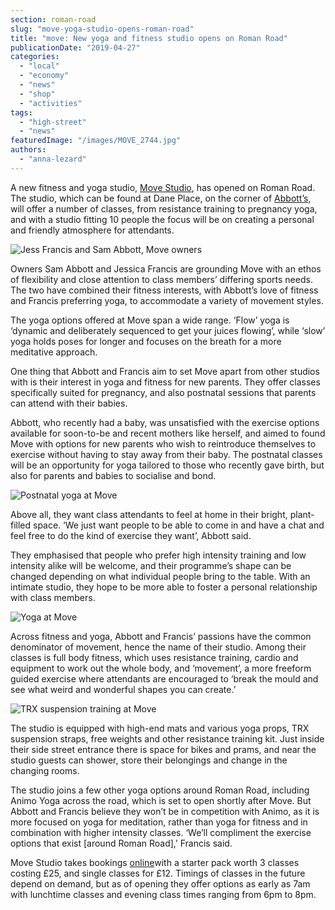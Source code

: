 ```yaml
---
section: roman-road
slug: "move-yoga-studio-opens-roman-road"
title: "move: New yoga and fitness studio opens on Roman Road"
publicationDate: "2019-04-27"
categories: 
  - "local"
  - "economy"
  - "news"
  - "shop"
  - "activities"
tags: 
  - "high-street"
  - "news"
featuredImage: "/images/MOVE_2744.jpg"
authors: 
  - "anna-lezard"
---
```


A new fitness and yoga studio, [Move Studio](https://movestudiolondon.com), has opened on Roman Road. The studio, which can be found at Dane Place, on the corner of [Abbott’s](https://romanroadlondon.com/abbotts-flooring-family-interview/), will offer a number of classes, from resistance training to pregnancy yoga, and with a studio fitting 10 people the focus will be on creating a personal and friendly atmosphere for attendants.  

![Jess Francis and Sam Abbott, Move owners](/images/MOVE_0505.jpg)

Owners Sam Abbott and Jessica Francis are grounding Move with an ethos of flexibility and close attention to class members’ differing sports needs. The two have combined their fitness interests, with Abbott’s love of fitness and Francis preferring yoga, to accommodate a variety of movement styles.  

The yoga options offered at Move span a wide range. ‘Flow’ yoga is ‘dynamic and deliberately sequenced to get your juices flowing’, while ‘slow’ yoga holds poses for longer and focuses on the breath for a more meditative approach.  

One thing that Abbott and Francis aim to set Move apart from other studios with is their interest in yoga and fitness for new parents. They offer classes specifically suited for pregnancy, and also postnatal sessions that parents can attend with their babies.  

Abbott, who recently had a baby, was unsatisfied with the exercise options available for soon-to-be and recent mothers like herself, and aimed to found Move with options for new parents who wish to reintroduce themselves to exercise without having to stay away from their baby. The postnatal classes will be an opportunity for yoga tailored to those who recently gave birth, but also for parents and babies to socialise and bond.  

![Postnatal yoga at Move](/images/MOVE_0340-1024x683.jpg)

Above all, they want class attendants to feel at home in their bright, plant-filled space. ‘We just want people to be able to come in and have a chat and feel free to do the kind of exercise they want’, Abbott said.  

They emphasised that people who prefer high intensity training and low intensity alike will be welcome, and their programme’s shape can be changed depending on what individual people bring to the table. With an intimate studio, they hope to be more able to foster a personal relationship with class members.  

![Yoga at Move](/images/MOVE_0037.jpg)

Across fitness and yoga, Abbott and Francis’ passions have the common denominator of movement, hence the name of their studio. Among their classes is full body fitness, which uses resistance training, cardio and equipment to work out the whole body, and ‘movement’, a more freeform guided exercise where attendants are encouraged to ‘break the mould and see what weird and wonderful shapes you can create.’

![TRX suspension training at Move](/images/MOVE_0544-1-300x450.jpg)

The studio is equipped with high-end mats and various yoga props, TRX suspension straps, free weights and other resistance training kit. Just inside their side street entrance there is space for bikes and prams, and near the studio guests can shower, store their belongings and change in the changing rooms.  

The studio joins a few other yoga options around Roman Road, including Animo Yoga across the road, which is set to open shortly after Move. But Abbott and Francis believe they won’t be in competition with Animo, as it is more focused on yoga for meditation, rather than yoga for fitness and in combination with higher intensity classes. ‘We’ll compliment the exercise options that exist \[around Roman Road\],’ Francis said.  

Move Studio takes bookings [online](https://www.movestudiolondon.com/book-a-class)with a starter pack worth 3 classes costing £25, and single classes for £12. Timings of classes in the future depend on demand, but as of opening they offer options as early as 7am with lunchtime classes and evening class times ranging from 6pm to 8pm.  


